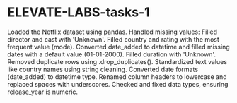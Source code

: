 # ELEVATE-LABS-tasks-1

Loaded the Netflix dataset using pandas. Handled missing values: Filled director and cast with 'Unknown'. Filled country and rating with the most frequent value (mode). Converted date_added to datetime and filled missing dates with a default value (01-01-2000). Filled duration with 'Unknown'. Removed duplicate rows using .drop_duplicates(). Standardized text values like country names using string cleaning. Converted date formats (date_added) to datetime type. Renamed column headers to lowercase and replaced spaces with underscores. Checked and fixed data types, ensuring release_year is numeric.
